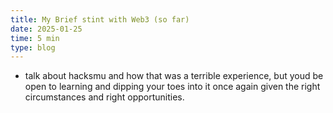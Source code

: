 ```yaml
---
title: My Brief stint with Web3 (so far)
date: 2025-01-25
time: 5 min
type: blog
---
```

- talk about hacksmu and how that was a terrible experience, but youd be open to learning and dipping your toes into it once again given the right circumstances and right opportunities.